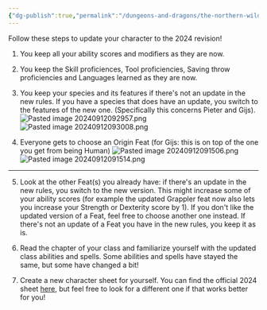 ```yaml
---
{"dg-publish":true,"permalink":"/dungeons-and-dragons/the-northern-wilds/players/reference-material/2024-revision-conversion/","tags":["TTRPG/Campaigns/Northern-Wilds","SRD"]}
---
```


Follow these steps to update your character to the 2024 revision!

1. You keep all your ability scores and modifiers as they are now.

2. You keep the Skill proficiences, Tool proficiencies, Saving throw proficiencies and Languages learned as they are now.

3. You keep your species and its features if there's not an update in the new rules. If you have a species that does have an update, you switch to the features of the new one. (Specifically this concerns Pieter and Gijs).
	![Pasted image 20240912092957.png](/img/user/z_attachments/Pasted%20image%2020240912092957.png)
	![Pasted image 20240912093008.png](/img/user/z_attachments/Pasted%20image%2020240912093008.png)

4. Everyone gets to choose an Origin Feat (for Gijs: this is on top of the one you get from being Human)
![Pasted image 20240912091506.png](/img/user/z_attachments/Pasted%20image%2020240912091506.png)![Pasted image 20240912091514.png](/img/user/z_attachments/Pasted%20image%2020240912091514.png)

---
5. Look at the other Feat(s) you already have: if there's an update in the new rules, you switch to the new version. This might increase some of your ability scores (for example the updated Grappler feat now also lets you increase your Strength or Dexterity score by 1). If you don't like the updated version of a Feat, feel free to choose another one instead. If there's not an update of a Feat you have in the new rules, you keep it as is. 

6. Read the chapter of your class and familiarize yourself with the updated class abilities and spells. Some abilities and spells have stayed the same, but some have changed a bit!

7. Create a new character sheet for yourself. You can find the official 2024 sheet [here](https://drive.google.com/file/d/1Z6j32y7x3W8jS9epHXsj7VC069S9nJVS/view?usp=drive_link), but feel free to look for a different one if that works better for you!